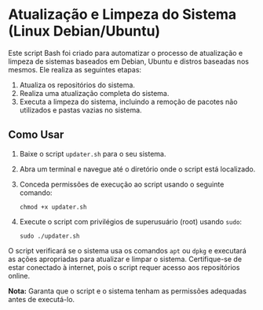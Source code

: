 # Atualização e Limpeza do Sistema (Linux Debian/Ubuntu)

Este script Bash foi criado para automatizar o processo de atualização e limpeza de sistemas baseados em Debian, Ubuntu e distros baseadas nos mesmos. Ele realiza as seguintes etapas:

1. Atualiza os repositórios do sistema.
2. Realiza uma atualização completa do sistema.
3. Executa a limpeza do sistema, incluindo a remoção de pacotes não utilizados e pastas vazias no sistema.

## Como Usar

1. Baixe o script `updater.sh` para o seu sistema.
2. Abra um terminal e navegue até o diretório onde o script está localizado.
3. Conceda permissões de execução ao script usando o seguinte comando:
    
    ```
    chmod +x updater.sh
    ```
    
4. Execute o script com privilégios de superusuário (root) usando `sudo`:
    
    ```
    sudo ./updater.sh
    ```

O script verificará se o sistema usa os comandos `apt` ou `dpkg` e executará as ações apropriadas para atualizar e limpar o sistema. Certifique-se de estar conectado à internet, pois o script requer acesso aos repositórios online.

**Nota:** Garanta que o script e o sistema tenham as permissões adequadas antes de executá-lo.
